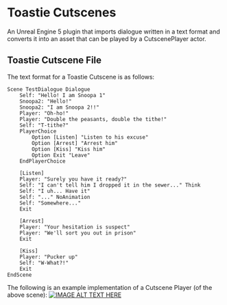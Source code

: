 # Toastie Cutscenes
An Unreal Engine 5 plugin that imports dialogue written in a text format and converts it into an asset that can be played by a CutscenePlayer actor.

## Toastie Cutscene File
The text format for a Toastie Cutscene is as follows:
```
Scene TestDialogue Dialogue
	Self: "Hello! I am Snoopa 1"
	Snoopa2: "Hello!"
	Snoopa2: "I am Snoopa 2!!"
	Player: "Oh-ho!"
	Player: "Double the peasants, double the tithe!"
	Self: "T-tithe?"
	PlayerChoice
		Option [Listen] "Listen to his excuse"
		Option [Arrest] "Arrest him"
		Option [Kiss] "Kiss him"
		Option Exit "Leave"
	EndPlayerChoice
	
	[Listen]
	Player: "Surely you have it ready?"
	Self: "I can't tell him I dropped it in the sewer..." Think
	Self: "I uh... Have it"
	Self: "..." NoAnimation
	Self: "Somewhere..."
	Exit
	
	[Arrest]
	Player: "Your hesitation is suspect"
	Player: "We'll sort you out in prison"
	Exit
	
	[Kiss]
	Player: "Pucker up"
	Self: "W-What?!"
	Exit
EndScene
```
The following is an example implementation of a Cutscene Player (of the above scene):
[![IMAGE ALT TEXT HERE](https://img.youtube.com/vi/LRc4_eyuNHs/0.jpg)](https://www.youtube.com/watch?v=LRc4_eyuNHs)
